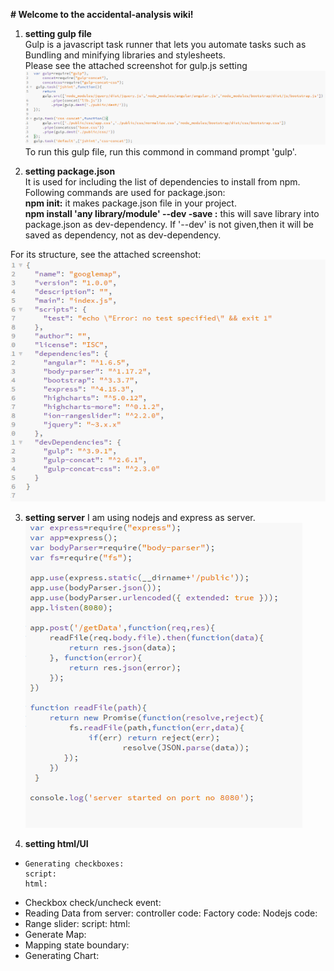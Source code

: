 **# Welcome to the accidental-analysis wiki!**  

1. **setting gulp file**   
    Gulp is a javascript task runner that lets you automate tasks such as Bundling and minifying libraries and stylesheets.  
Please see the attached screenshot for gulp.js setting  
![gulp setup](https://github.com/rghvndr99/accidental-analysis/blob/master/public/wiki-image/gulp%20code.PNG) 
 To run this gulp file, run this commond in command prompt 'gulp'.   

 
1. **setting package.json**  
   It is used for including the list of dependencies to install from npm.  
   Following commands are used for package.json:  
   **npm init:**  it makes package.json file in your project.  
    **npm install 'any library/module' --dev  -save :** this will save library into package.json as dev-dependency. If '--dev' is not given,then it will be saved as dependency, not as dev-dependency.  
 
  For its structure, see the attached screenshot: 
 ![](https://github.com/rghvndr99/accidental-analysis/blob/master/public/wiki-image/package.PNG)
 
3. **setting server**
  I am using nodejs and express as server.   
![](https://github.com/rghvndr99/accidental-analysis/blob/master/public/wiki-image/nodejs%20start%20app.PNG)
  
4. **setting html/UI**
*     Generating checkboxes:
      script:
      html:
*    Checkbox check/uncheck event:
*    Reading Data from server:
      controller code:
      Factory code:
      Nodejs code:
*   Range slider:
    script:
   html:
*  Generate Map:
*  Mapping state boundary:
*  Generating Chart:

  

  






